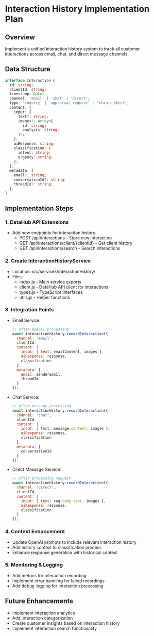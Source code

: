 # Interaction History Implementation Plan

## Overview
Implement a unified interaction history system to track all customer interactions across email, chat, and direct message channels.

## Data Structure
```typescript
interface Interaction {
  id: string;
  clientId: string;
  timestamp: Date;
  channel: 'email' | 'chat' | 'direct';
  type: 'inquiry' | 'appraisal_request' | 'status_check';
  content: {
    input: {
      text?: string;
      images?: Array<{
        id: string;
        analysis: string;
      }>;
    };
    aiResponse: string;
    classification: {
      intent: string;
      urgency: string;
    };
  };
  metadata: {
    email?: string;
    conversationId?: string;
    threadId?: string;
  };
}
```

## Implementation Steps

### 1. DataHub API Extensions
- Add new endpoints for interaction history:
  - POST /api/interactions - Store new interaction
  - GET /api/interactions/client/{clientId} - Get client history
  - GET /api/interactions/search - Search interactions

### 2. Create InteractionHistoryService
- Location: src/services/interactionHistory/
- Files:
  - index.js - Main service exports
  - client.js - DataHub API client for interactions
  - types.js - TypeScript interfaces
  - utils.js - Helper functions

### 3. Integration Points
- Email Service:
  ```javascript
  // After OpenAI processing
  await interactionHistory.recordInteraction({
    channel: 'email',
    clientId,
    content: {
      input: { text: emailContent, images },
      aiResponse: response,
      classification
    },
    metadata: { 
      email: senderEmail,
      threadId 
    }
  });
  ```

- Chat Service:
  ```javascript
  // After message processing
  await interactionHistory.recordInteraction({
    channel: 'chat',
    clientId,
    content: {
      input: { text: message.content, images },
      aiResponse: response,
      classification
    },
    metadata: { 
      conversationId 
    }
  });
  ```

- Direct Message Service:
  ```javascript
  // After processing request
  await interactionHistory.recordInteraction({
    channel: 'direct',
    clientId,
    content: {
      input: { text: req.body.text, images },
      aiResponse: response,
      classification
    }
  });
  ```

### 4. Context Enhancement
- Update OpenAI prompts to include relevant interaction history
- Add history context to classification process
- Enhance response generation with historical context

### 5. Monitoring & Logging
- Add metrics for interaction recording
- Implement error handling for failed recordings
- Add debug logging for interaction processing

## Future Enhancements
- Implement interaction analytics
- Add interaction categorization
- Create customer insights based on interaction history
- Implement interaction search functionality